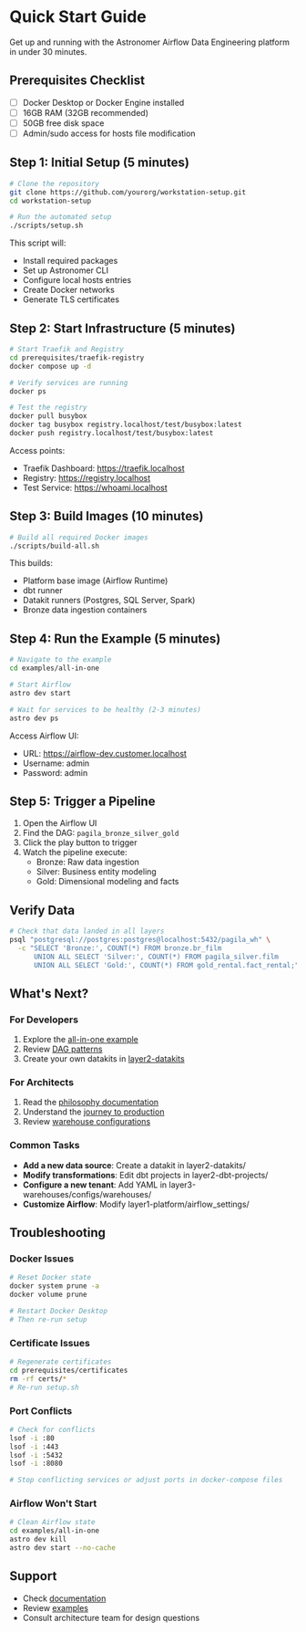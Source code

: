 # Quick Start Guide

Get up and running with the Astronomer Airflow Data Engineering platform in under 30 minutes.

## Prerequisites Checklist

- [ ] Docker Desktop or Docker Engine installed
- [ ] 16GB RAM (32GB recommended)
- [ ] 50GB free disk space
- [ ] Admin/sudo access for hosts file modification

## Step 1: Initial Setup (5 minutes)

```bash
# Clone the repository
git clone https://github.com/yourorg/workstation-setup.git
cd workstation-setup

# Run the automated setup
./scripts/setup.sh
```

This script will:
- Install required packages
- Set up Astronomer CLI
- Configure local hosts entries
- Create Docker networks
- Generate TLS certificates

## Step 2: Start Infrastructure (5 minutes)

```bash
# Start Traefik and Registry
cd prerequisites/traefik-registry
docker compose up -d

# Verify services are running
docker ps

# Test the registry
docker pull busybox
docker tag busybox registry.localhost/test/busybox:latest
docker push registry.localhost/test/busybox:latest
```

Access points:
- Traefik Dashboard: https://traefik.localhost
- Registry: https://registry.localhost
- Test Service: https://whoami.localhost

## Step 3: Build Images (10 minutes)

```bash
# Build all required Docker images
./scripts/build-all.sh
```

This builds:
- Platform base image (Airflow Runtime)
- dbt runner
- Datakit runners (Postgres, SQL Server, Spark)
- Bronze data ingestion containers

## Step 4: Run the Example (5 minutes)

```bash
# Navigate to the example
cd examples/all-in-one

# Start Airflow
astro dev start

# Wait for services to be healthy (2-3 minutes)
astro dev ps
```

Access Airflow UI:
- URL: https://airflow-dev.customer.localhost
- Username: admin
- Password: admin

## Step 5: Trigger a Pipeline

1. Open the Airflow UI
2. Find the DAG: `pagila_bronze_silver_gold`
3. Click the play button to trigger
4. Watch the pipeline execute:
   - Bronze: Raw data ingestion
   - Silver: Business entity modeling
   - Gold: Dimensional modeling and facts

## Verify Data

```bash
# Check that data landed in all layers
psql "postgresql://postgres:postgres@localhost:5432/pagila_wh" \
  -c "SELECT 'Bronze:', COUNT(*) FROM bronze.br_film
      UNION ALL SELECT 'Silver:', COUNT(*) FROM pagila_silver.film
      UNION ALL SELECT 'Gold:', COUNT(*) FROM gold_rental.fact_rental;"
```

## What's Next?

### For Developers
1. Explore the [all-in-one example](../examples/all-in-one/)
2. Review [DAG patterns](../layer3-warehouses/dags/)
3. Create your own datakits in [layer2-datakits](../layer2-datakits/)

### For Architects
1. Read the [philosophy documentation](philosophy/)
2. Understand the [journey to production](journey/)
3. Review [warehouse configurations](../layer3-warehouses/configs/)

### Common Tasks
- **Add a new data source**: Create a datakit in layer2-datakits/
- **Modify transformations**: Edit dbt projects in layer2-dbt-projects/
- **Configure a new tenant**: Add YAML in layer3-warehouses/configs/warehouses/
- **Customize Airflow**: Modify layer1-platform/airflow_settings/

## Troubleshooting

### Docker Issues
```bash
# Reset Docker state
docker system prune -a
docker volume prune

# Restart Docker Desktop
# Then re-run setup
```

### Certificate Issues
```bash
# Regenerate certificates
cd prerequisites/certificates
rm -rf certs/*
# Re-run setup.sh
```

### Port Conflicts
```bash
# Check for conflicts
lsof -i :80
lsof -i :443
lsof -i :5432
lsof -i :8080

# Stop conflicting services or adjust ports in docker-compose files
```

### Airflow Won't Start
```bash
# Clean Airflow state
cd examples/all-in-one
astro dev kill
astro dev start --no-cache
```

## Support

- Check [documentation](../docs/)
- Review [examples](../examples/)
- Consult architecture team for design questions